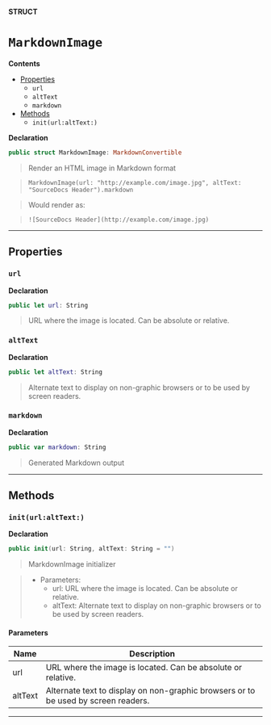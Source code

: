 **STRUCT**
# `MarkdownImage`

**Contents**
- [Properties](#properties)
  - `url`
  - `altText`
  - `markdown`
- [Methods](#methods)
  - `init(url:altText:)`

**Declaration**
```swift
public struct MarkdownImage: MarkdownConvertible
```



> Render an HTML image in Markdown format

>     MarkdownImage(url: "http://example.com/image.jpg", altText: "SourceDocs Header").markdown

> Would render as:

>     ![SourceDocs Header](http://example.com/image.jpg)

--------------------

## Properties
### `url`

**Declaration**
```swift
public let url: String
```



> URL where the image is located. Can be absolute or relative.

### `altText`

**Declaration**
```swift
public let altText: String
```



> Alternate text to display on non-graphic browsers or to be used by screen readers.

### `markdown`

**Declaration**
```swift
public var markdown: String
```



> Generated Markdown output

--------------------


## Methods
### `init(url:altText:)`

**Declaration**
```swift
public init(url: String, altText: String = "")
```



> MarkdownImage initializer

> - Parameters:
>   - url: URL where the image is located. Can be absolute or relative.
>   - altText: Alternate text to display on non-graphic browsers or to be used by screen readers.

#### Parameters
| Name | Description |
| ---- | ----------- |
| url | URL where the image is located. Can be absolute or relative. |
| altText | Alternate text to display on non-graphic browsers or to be used by screen readers. |

--------------------
